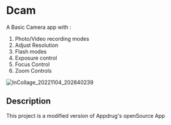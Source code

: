 # Dcam

A Basic Camera app with :
1. Photo/Video recording modes
2. Adjust Resolution
3. Flash modes
4. Exposure control
5. Focus Control
6. Zoom Controls

![InCollage_20221104_202840239](https://user-images.githubusercontent.com/116789128/200030904-72d813c3-f354-41c2-b984-988b66093835.jpg)

## Description

This project is a modified version of Appdrug's openSource App
